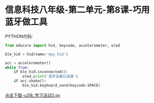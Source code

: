 # 信息科技八年级-第二单元-第8课-巧用蓝牙做工具

PYTHON代码:

```python
from educore import hid, keycode, accelerometer, oled

ble_hid = hid(name='mpy_hid')

acc = accelerometer()
while True:
    if ble_hid.isconnected():
        oled.print('蓝牙设备已连接')
    if acc.shake():
        ble_hid.keyboard_send(keycode.SPACE)
```

<a href="./py/u2l8_学习活动2.py" download>点击下载-u2l8_学习活动2.py</a>
